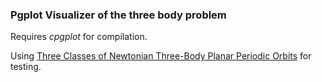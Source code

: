 ### Pgplot Visualizer of the three body problem

Requires *cpgplot* for compilation.

Using [Three Classes of Newtonian Three-Body Planar Periodic Orbits](https://arxiv.org/abs/1303.0181v1) for testing.
